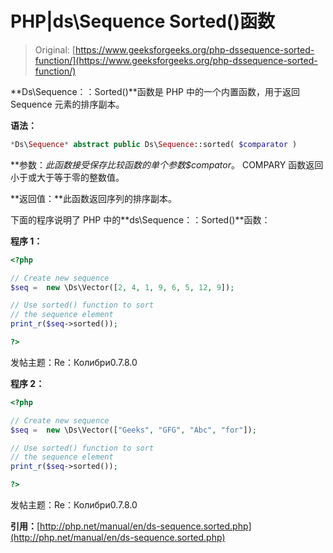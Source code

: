 # PHP|ds\Sequence Sorted()函数

> Original: [https://www.geeksforgeeks.org/php-dssequence-sorted-function/](https://www.geeksforgeeks.org/php-dssequence-sorted-function/)

**Ds\Sequence：：Sorted()**函数是 PHP 中的一个内置函数，用于返回 Sequence 元素的排序副本。

**语法：**

```php
*Ds\Sequence* abstract public Ds\Sequence::sorted( $comparator )
```

**参数：**此函数接受保存比较函数的单个参数*$compator*。 COMPARY 函数返回小于或大于等于零的整数值。

**返回值：**此函数返回序列的排序副本。

下面的程序说明了 PHP 中的**ds\Sequence：：Sorted()**函数：

**程序 1：**

```php
<?php

// Create new sequence
$seq =  new \Ds\Vector([2, 4, 1, 9, 6, 5, 12, 9]);

// Use sorted() function to sort
// the sequence element
print_r($seq->sorted());

?>
```

发帖主题：Re：Колибри0.7.8.0

**程序 2：**

```php
<?php

// Create new sequence
$seq =  new \Ds\Vector(["Geeks", "GFG", "Abc", "for"]);

// Use sorted() function to sort
// the sequence element
print_r($seq->sorted());

?>
```

发帖主题：Re：Колибри0.7.8.0

**引用：**[http://php.net/manual/en/ds-sequence.sorted.php](http://php.net/manual/en/ds-sequence.sorted.php)
